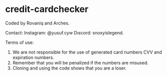 # credit-cardchecker 
Coded by Rovaniq and Arches.

Contact: 
Instagram: @yusuf.cyw
Dıscord: snoxyislegend.


Terms of use: 
1) We are not responsible for the use of generated card numbers CVV and expiration numbers.
2) Remember that you will be penalized if the numbers are misused.
3) Cloning and using the code shows that you are a loser.



